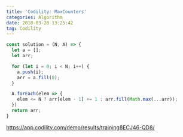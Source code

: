 ```yaml
---
title: 'Codility: MaxCounters'
categories: Algorithm
date: 2018-03-28 13:25:42
tag: Codility
---
```


```javascript
const solution = (N, A) => {
  let a = [];
  let arr;

  for (let i = 0; i < N; i++) {
    a.push(i);
    arr = a.fill(0);
  }

  A.forEach(elem => {
    elem <= N ? arr[elem - 1] += 1 : arr.fill(Math.max(...arr));
  })
  return arr;
}
```

https://app.codility.com/demo/results/training8ECJ46-QD8/